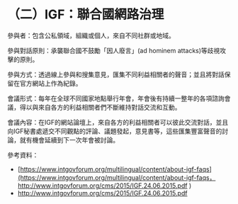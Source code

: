 # （二）IGF：聯合國網路治理

參與者：包含公私領域，組織或個人，來自不同社群或地域。

參與對話原則：承襲聯合國不鼓勵「因人廢言」\(ad hominem attacks\)等歧視攻擊的原則。

參與方式：透過線上參與和搜集意見，匯集不同利益相關者的聲音；並且將對話保留在官方網站上作為紀錄。

會議形式：每年在全球不同國家地點舉行年會，年會後有持續一整年的各項諮詢會議，得以與來自各方的利益相關者們不斷維持對話交流和互動。

會議內容：在IGF的網站論壇上，來自各方的利益相關者可以彼此交流對話，並且向IGF秘書處遞交不同觀點的評論、議題發起，意見書等，這些匯集豐富聲音的討論，就有機會延續到下一次年會被討論。  


參考資料：

* [https://www.intgovforum.org/multilingual/content/about-igf-faqs](https://www.intgovforum.org/multilingual/content/about-igf-faqs，http://www.intgovforum.org/cms/2015/IGF.24.06.2015.pdf
  )
* [http://www.intgovforum.org/cms/2015/IGF.24.06.2015.pdf ](https://www.intgovforum.org/multilingual/content/about-igf-faqs，http://www.intgovforum.org/cms/2015/IGF.24.06.2015.pdf
  )



